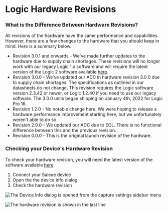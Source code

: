# Logic Hardware Revisions

### What is the Difference Between Hardware Revisions?

All revisions of the hardware have the same performance and capabilities. However, there are a few changes to the hardware that you should keep in mind. Here is a summary below.

* Revision 3.0.1 and onwards - We've made further updates to the hardware due to supply chain shortages. These revisions will no longer work with our legacy Logic 1.x software and will require the latest version of the Logic 2 software available [here](https://www.saleae.com/downloads/).
* Revision 3.0.0 - We’ve updated our ADC in hardware revision 3.0.0 due to supply chain shortages. The specifications as outlined in our datasheets do not change. This revision requires the Logic software version 2.3.42 or newer, or Logic 1.2.40 if you need to use our legacy software. The 3.0.0 units began shipping on January 4th, 2022 for Logic Pro 16.
* Revision 1.2.0 - No notable change here. We were hoping to release a hardware performance improvement starting here, but we unfortunately weren't able to do so.
* Revision 2.0.0 - We updated our ADC due to EOL. There is no functional difference between this and the previous revision.
* Revision 0.0.0 - This is the original launch revision of the hardware.

### Checking your Device's Hardware Revision

To check your hardware revision, you will need the latest version of the software available [here](https://www.saleae.com/downloads/).

1. Connect your Saleae device
2. Open the the device info dialog
3. Check the hardware revision

![The Device Info dialog is opened from the capture settings sidebar menu](<../.gitbook/assets/image (12) (1) (1).png>)

![The hardware revision is shown in the last line](<../.gitbook/assets/image (13) (1) (1).png>)

